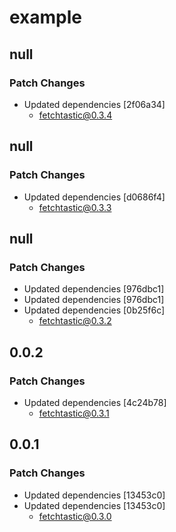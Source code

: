 # example

## null

### Patch Changes

- Updated dependencies [2f06a34]
  - fetchtastic@0.3.4

## null

### Patch Changes

- Updated dependencies [d0686f4]
  - fetchtastic@0.3.3

## null

### Patch Changes

- Updated dependencies [976dbc1]
- Updated dependencies [976dbc1]
- Updated dependencies [0b25f6c]
  - fetchtastic@0.3.2

## 0.0.2

### Patch Changes

- Updated dependencies [4c24b78]
  - fetchtastic@0.3.1

## 0.0.1

### Patch Changes

- Updated dependencies [13453c0]
- Updated dependencies [13453c0]
  - fetchtastic@0.3.0
